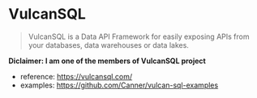 # VulcanSQL

> VulcanSQL is a Data API Framework for easily exposing APIs from your databases, data warehouses or data lakes.

**Diclaimer: I am one of the members of VulcanSQL project**

- reference: https://vulcansql.com/
- examples: https://github.com/Canner/vulcan-sql-examples
